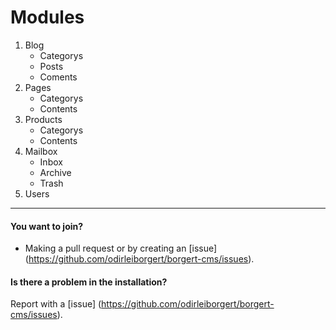 
# Modules

1. Blog
	* Categorys
	* Posts
	* Coments
2. Pages
	* Categorys
	* Contents
3. Products
	* Categorys
	* Contents
4. Mailbox
	* Inbox
	* Archive
	* Trash
5. Users


------------------------------

#### You want to join?
- Making a pull request or by creating an [issue] (https://github.com/odirleiborgert/borgert-cms/issues).

#### Is there a problem in the installation?
Report with a [issue] (https://github.com/odirleiborgert/borgert-cms/issues).
